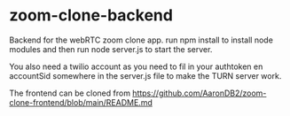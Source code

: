 # zoom-clone-backend
Backend for the webRTC zoom clone app. run npm install to install node modules and then run node server.js to start the server. 

You also need a twilio account as you need to fil in your authtoken en accountSid somewhere in the server.js file to make the TURN server work.

The frontend can be cloned from https://github.com/AaronDB2/zoom-clone-frontend/blob/main/README.md
